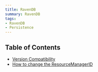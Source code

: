 ```yaml
---
title: RavenDB
summary: RavenDB
tags:
- RavenDB
- Persistence
---
```


## Table of Contents

- [Version Compatibility](version-compatibility.md)
- [How to change the ResourceManagerID](how-to-change-resourcemanagerid.md)
